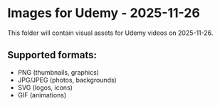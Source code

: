# Images for Udemy - 2025-11-26

This folder will contain visual assets for Udemy videos on 2025-11-26.

## Supported formats:
- PNG (thumbnails, graphics)
- JPG/JPEG (photos, backgrounds)
- SVG (logos, icons)
- GIF (animations)

